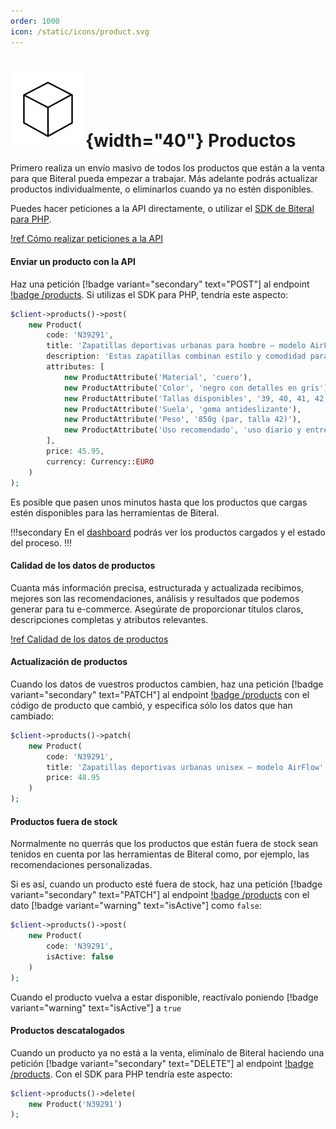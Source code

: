 ```yaml
---
order: 1000
icon: /static/icons/product.svg
---
```

# ![](/static/icons/product.svg){width="40"} Productos

Primero realiza un envío masivo de todos los productos que están a la venta para que Biteral pueda empezar a trabajar. Más adelante podrás actualizar productos individualmente, o eliminarlos cuando ya no estén disponibles.

Puedes hacer peticiones a la API directamente, o utilizar el [SDK de Biteral para PHP](/php-sdk/intro).

[!ref Cómo realizar peticiones a la API](/api/intro)

#### Enviar un producto con la API

Haz una petición [!badge variant="secondary" text="POST"] al endpoint [!badge /products](/api/endpoints/products/post-patch-put). Si utilizas el SDK para PHP, tendría este aspecto:

```php
$client->products()->post(
    new Product(
        code: 'N39291',
        title: 'Zapatillas deportivas urbanas para hombre – modelo AirFlow',
        description: 'Estas zapatillas combinan estilo y comodidad para el uso diario. Diseñadas con materiales transpirables, suela de goma antideslizante y plantilla ergonómica, son ideales tanto para caminar por la ciudad como para entrenar en interiores. El modelo AirFlow ofrece un ajuste perfecto y un diseño moderno que se adapta a cualquier look casual. Disponibles en varias tallas y colores.',
        attributes: [
            new ProductAttribute('Material', 'cuero'),
            new ProductAttribute('Color', 'negro con detalles en gris'),
            new ProductAttribute('Tallas disponibles', '39, 40, 41, 42, 43, 44'),
            new ProductAttribute('Suela', 'goma antideslizante'),
            new ProductAttribute('Peso', '850g (par, talla 42)'),
            new ProductAttribute('Uso recomendado', 'uso diario y entrenamiento ligero')
        ],
        price: 45.95,
        currency: Currency::EURO
    )
);
```

Es posible que pasen unos minutos hasta que los productos que cargas estén disponibles para las herramientas de Biteral.

!!!secondary
En el [dashboard](https://biteral.net/account/dashboard) podrás ver los productos cargados y el estado del proceso.
!!!

#### Calidad de los datos de productos

Cuanta más información precisa, estructurada y actualizada recibimos, mejores son las recomendaciones, análisis y resultados que podemos generar para tu e-commerce. Asegúrate de proporcionar títulos claros, descripciones completas y atributos relevantes.

[!ref Calidad de los datos de productos](/guide/integration-data/products/data-quality.md)

#### Actualización de productos

Cuando los datos de vuestros productos cambien, haz una petición [!badge variant="secondary" text="PATCH"] al endpoint [!badge /products](/api/endpoints/products/post-patch-put) con el código de producto que cambió, y especifica sólo los datos que han cambiado:

```php
$client->products()->patch(
    new Product(
        code: 'N39291',
        title: 'Zapatillas deportivas urbanas unisex – modelo AirFlow',
        price: 48.95
    )
);
```

#### Productos fuera de stock

Normalmente no querrás que los productos que están fuera de stock sean tenidos en cuenta por las herramientas de Biteral como, por ejemplo, las recomendaciones personalizadas.

Si es así, cuando un producto esté fuera de stock, haz una petición [!badge variant="secondary" text="PATCH"] al endpoint [!badge /products](/api/endpoints/products/post-patch-put) con el dato [!badge variant="warning" text="isActive"] como `false`:

```php
$client->products()->post(
    new Product(
        code: 'N39291',
        isActive: false
    )
);
```

Cuando el producto vuelva a estar disponible, reactívalo poniendo [!badge variant="warning" text="isActive"] a `true`

#### Productos descatalogados

Cuando un producto ya no está a la venta, elimínalo de Biteral haciendo una petición [!badge variant="secondary" text="DELETE"] al endpoint [!badge /products](/api/endpoints/products/delete). Con el SDK para PHP tendría este aspecto:

```php
$client->products()->delete(
    new Product('N39291')
);
```
